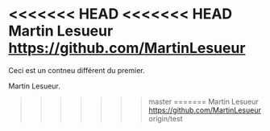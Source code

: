 <<<<<<< HEAD
<<<<<<< HEAD
Martin Lesueur 
https://github.com/MartinLesueur
=======
Ceci est un contneu différent du premier.

Martin Lesueur.
>>>>>>> master
=======
Martin Lesueur 
https://github.com/MartinLesueur
>>>>>>> origin/test
